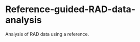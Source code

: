 # Reference-guided-RAD-data-analysis

Analysis of RAD data using a reference.

<script src="https://gist.github.com/jlastoll/7f6437fae8df047bd75d796515eb9084.js"></script>
